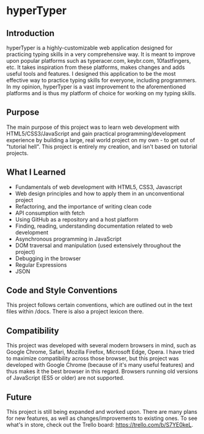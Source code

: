 # hyperTyper

## Introduction

hyperTyper is a highly-customizable web application designed for practicing typing skills in a very comprehensive way. It is meant to improve upon popular platforms such as typeracer.com, keybr.com, 10fastfingers, etc. It takes inspiration from these platforms, makes changes and adds useful tools and features. I designed this application to be the most effective way to practice typing skills for everyone, including programmers. In my opinion, hyperTyper is a vast improvement to the aforementioned platforms and is thus my platform of choice for working on my typing skills.

## Purpose

The main purpose of this project was to learn web development with HTML5/CSS3/JavaScript and gain practical programming/development experience by building a large, real world project on my own - to get out of "tutorial hell". This project is entirely my creation, and isn't based on tutorial projects.

## What I Learned

* Fundamentals of web development with HTML5, CSS3, Javascript
* Web design principles and how to apply them in an unconventional project
* Refactoring, and the importance of writing clean code
* API consumption with fetch
* Using GitHub as a repository and a host platform
* Finding, reading, understanding documentation related to web development
* Asynchronous programming in JavaScript
* DOM traversal and manipulation (used extensively throughout the project)
* Debugging in the browser
* Regular Expressions
* JSON

## Code and Style Conventions

This project follows certain conventions, which are outlined out in the text files within /docs. There is also a project lexicon there.

## Compatibility

This project was developed with several modern browsers in mind, such as Google Chrome, Safari, Mozilla Firefox, Microsoft Edge, Opera. I have tried to maximize compatibility across those browser, but this project was developed with Google Chrome (because of it's many useful features) and thus makes it the best browser in this regard. Browsers running old versions of JavaScript (ES5 or older) are not supported.

## Future

This project is still being expanded and worked upon. There are many plans for new features, as well as changes/improvements to existing ones. To see what's in store, check out the Trello board: https://trello.com/b/S7YE0keL.
